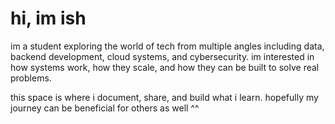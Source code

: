 # hi, im ish

im a student exploring the world of tech from multiple angles including data, backend development, cloud systems, and cybersecurity. im interested in how systems work, how they scale, and how they can be built to solve real problems.

this space is where i document, share, and build what i learn. hopefully my journey can be beneficial for others as well ^^
